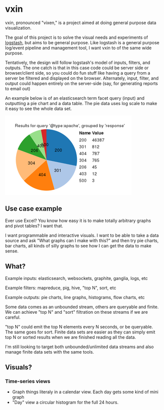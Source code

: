# vxin

vxin, pronounced "vixen," is a project aimed at doing general purpose data
visualization.

The goal of this project is to solve the visual needs and experiments of
[logstash](http://logstash.net/), but aims to be general purpose. Like logstash
is a general purpose log/event pipeline and management tool, I want vxin to of
the same wide purpose.

Tentatively, the design will follow logstash's model of inputs, filters, and
outputs. The one catch is that in this case code could be server side or
browser/client side, so you could do fun stuff like having a query from a
server be filtered and displayed on the browser. Alternately, input, filter,
and output could happen entirely on the server-side (say, for generating
reports to email out)

An example below is of an elasticsearch term facet query (input) and outputting
a pie chart and a data table. The pie data uses log scale to make it easy to
see the whole data set.

![example pie chart](https://github.com/jordansissel/vxin/raw/master/media/elasticsearch-logstash-piesnacking.png)

## Use case example

Ever use Excel? You know how easy it is to make totally arbitrary graphs and pivot tables? I want that.

I want programmable and interactive visuals. I want to be able to take a data
source and ask "What graphs can I make with this?" and then try pie charts, bar
charts, all kinds of silly graphs to see how I can get the data to make sense.

## What?

Example inputs: elasticsearch, websockets, graphite, ganglia, logs, etc

Example filters: mapreduce, pig, hive, "top N", sort, etc

Example outputs: pie charts, line graphs, histograms, flow charts, etc

Some data comes as an unbounded stream, others are queryable and finite. We can
achieve "top N" and "sort" filtration on these streams if we are careful.

"top N" could emit the top N elements every N seconds, or be queryable. The
same goes for sort.  Finite data sets are easier as they can simply emit top N
or sorted results when we are finished reading all the data.

I'm still looking to target both unbounded/unlimited data streams and also
manage finite data sets with the same tools.

## Visuals?

### Time-series views

* Graph things literaly in a calendar view. Each day gets some kind of mini graph
* "Day" view a circular histogram for the full 24 hours. 
